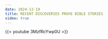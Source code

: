 ```yaml
---
date: 2024-12-19
title: RECENT DISCOVERIES PROVE BIBLE STORIES
video: true
---
```



{{< youtube 3MzfRcYwp0U >}}

